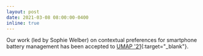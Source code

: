 ```yaml
---
layout: post
date: 2021-03-08 08:00:00-0400
inline: true
---
```


Our work (led by Sophie Welber) on contextual preferences for smartphone battery management has been accepted to [UMAP '21](https://www.um.org/umap2021/program/accepted-papers){:target="\_blank"}.
